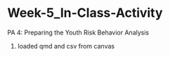 # Week-5_In-Class-Activity
 PA 4: Preparing the Youth Risk Behavior Analysis
 1. loaded qmd and csv from canvas